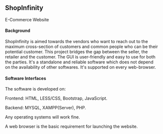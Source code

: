 ## ShopInfinity 
E-Commerce Website

#### Background
ShopInfinity is aimed towards the vendors who want to reach out to the maximum cross-section of
customers and common people who can be their potential customer. This project bridges the gap between the
seller, the retailer and the customer. The GUI is user-friendly and easy to use for both the parties. 
It's a standalone and reliable software which does not depend on the availability
of other softwares. It's supported on every web-browser.

#### Software Interfaces
The software is developed on:

Frontend: HTML, LESS/CSS, Bootstrap, JavaScript.

Backend: MYSQL, XAMPP(Server), PHP.

Any operating systems will work fine.

A web browser is the basic requirement for launching the website.
